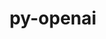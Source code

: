 ---
title: "py-openai"
layout: cache
categories: [package, v0.22.0]
meta: {"versions": ["0.27.8"], "compilers": ["gcc@=11.4.0", "gcc@=9.4.0", "oneapi@=2024.0.0"], "oss": ["ubuntu20.04", "ubuntu22.04"], "platforms": ["linux"], "targets": ["neoverse_v1", "neoverse_v2", "ppc64le", "x86_64_v3"], "stacks": ["e4s", "e4s-neoverse-v2", "e4s-neoverse_v1", "e4s-oneapi", "e4s-power", "root"], "num_specs": 5, "num_specs_by_stack": {"e4s-power": 1, "root": 5, "e4s-neoverse_v1": 1, "e4s-neoverse-v2": 1, "e4s": 1, "e4s-oneapi": 1}}
spec_details: [{"hash": "i5fdnsirkrriuhq3zsy6egxeculwzifh", "compiler": "gcc@=9.4.0", "versions": ["0.27.8"], "os": "ubuntu20.04", "platform": "linux", "target": "ppc64le", "variants": ["build_system=python_pip", "~datalib", "~embeddings", "~wandb"], "stacks": ["e4s-power", "root"], "size": "-", "tarball": "https://binaries.spack.io/v0.22.0/build_cache/linux-ubuntu20.04-ppc64le/gcc-9.4.0/py-openai-0.27.8/linux-ubuntu20.04-ppc64le-gcc-9.4.0-py-openai-0.27.8-i5fdnsirkrriuhq3zsy6egxeculwzifh.spack"}, {"hash": "g77x56n35ormubh4yq3p7m3kjisxe2ml", "compiler": "gcc@=11.4.0", "versions": ["0.27.8"], "os": "ubuntu22.04", "platform": "linux", "target": "neoverse_v1", "variants": ["build_system=python_pip", "~datalib", "~embeddings", "~wandb"], "stacks": ["root", "e4s-neoverse_v1"], "size": "-", "tarball": "https://binaries.spack.io/v0.22.0/build_cache/linux-ubuntu22.04-neoverse_v1/gcc-11.4.0/py-openai-0.27.8/linux-ubuntu22.04-neoverse_v1-gcc-11.4.0-py-openai-0.27.8-g77x56n35ormubh4yq3p7m3kjisxe2ml.spack"}, {"hash": "icuhw6mukuin7mxmz3i3ga7mei76c4wb", "compiler": "gcc@=11.4.0", "versions": ["0.27.8"], "os": "ubuntu22.04", "platform": "linux", "target": "neoverse_v2", "variants": ["build_system=python_pip", "~datalib", "~embeddings", "~wandb"], "stacks": ["e4s-neoverse-v2", "root"], "size": "-", "tarball": "https://binaries.spack.io/v0.22.0/build_cache/linux-ubuntu22.04-neoverse_v2/gcc-11.4.0/py-openai-0.27.8/linux-ubuntu22.04-neoverse_v2-gcc-11.4.0-py-openai-0.27.8-icuhw6mukuin7mxmz3i3ga7mei76c4wb.spack"}, {"hash": "f2cqnmfv32b6fnn5cjogah4o4otqeigs", "compiler": "gcc@=11.4.0", "versions": ["0.27.8"], "os": "ubuntu22.04", "platform": "linux", "target": "x86_64_v3", "variants": ["build_system=python_pip", "~datalib", "~embeddings", "~wandb"], "stacks": ["root", "e4s"], "size": "-", "tarball": "https://binaries.spack.io/v0.22.0/build_cache/linux-ubuntu22.04-x86_64_v3/gcc-11.4.0/py-openai-0.27.8/linux-ubuntu22.04-x86_64_v3-gcc-11.4.0-py-openai-0.27.8-f2cqnmfv32b6fnn5cjogah4o4otqeigs.spack"}, {"hash": "g5bfj4fg425ja7vn3hdao2o7fbregkrr", "compiler": "oneapi@=2024.0.0", "versions": ["0.27.8"], "os": "ubuntu22.04", "platform": "linux", "target": "x86_64_v3", "variants": ["build_system=python_pip", "~datalib", "~embeddings", "~wandb"], "stacks": ["e4s-oneapi", "root"], "size": "-", "tarball": "https://binaries.spack.io/v0.22.0/build_cache/linux-ubuntu22.04-x86_64_v3/oneapi-2024.0.0/py-openai-0.27.8/linux-ubuntu22.04-x86_64_v3-oneapi-2024.0.0-py-openai-0.27.8-g5bfj4fg425ja7vn3hdao2o7fbregkrr.spack"}]
---